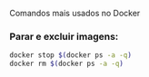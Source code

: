 Comandos mais usados no Docker

### Parar e excluir imagens:
```sh
docker stop $(docker ps -a -q)
docker rm $(docker ps -a -q)
